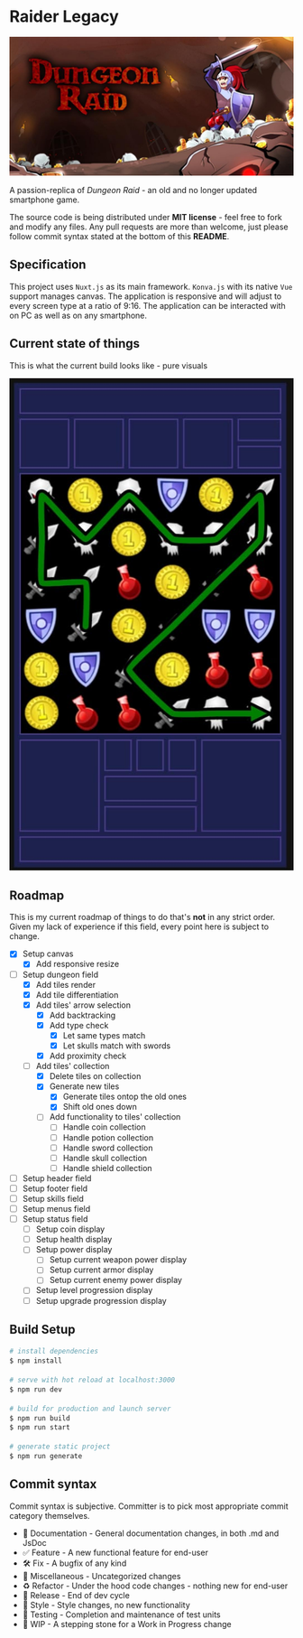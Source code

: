# Raider Legacy

![header-banner](https://raw.githubusercontent.com/SugarF0x/raider/master/git/header-banner.jpg)

A passion-replica of _Dungeon Raid_ - an old and no longer updated smartphone game.

The source code is being distributed under **MIT license** - feel free to fork and modify any files.
Any pull requests are more than welcome, just please follow commit syntax stated at the bottom of this **README**.

## Specification

This project uses `Nuxt.js` as its main framework. `Konva.js` with its native `Vue` support manages canvas.
The application is responsive and will adjust to every screen type at a ratio of 9:16.
The application can be interacted with on PC as well as on any smartphone.

## Current state of things

This is what the current build looks like - pure visuals

![sample](https://raw.githubusercontent.com/SugarF0x/raider/master/git/sample.jpg)

## Roadmap

This is my current roadmap of things to do that's **not** in any strict order.
Given my lack of experience if this field, every point here is subject to change.

- [X] Setup canvas
    - [X] Add responsive resize
- [ ] Setup dungeon field
    - [X] Add tiles render
    - [X] Add tile differentiation
    - [X] Add tiles' arrow selection
        - [X] Add backtracking
        - [X] Add type check
            - [X] Let same types match
            - [X] Let skulls match with swords
        - [X] Add proximity check
    - [ ] Add tiles' collection
        - [X] Delete tiles on collection
        - [X] Generate new tiles
            - [X] Generate tiles ontop the old ones
            - [X] Shift old ones down
        - [ ] Add functionality to tiles' collection
            - [ ] Handle coin collection
            - [ ] Handle potion collection
            - [ ] Handle sword collection
            - [ ] Handle skull collection
            - [ ] Handle shield collection
- [ ] Setup header field
- [ ] Setup footer field
- [ ] Setup skills field
- [ ] Setup menus field
- [ ] Setup status field
    - [ ] Setup coin display
    - [ ] Setup health display
    - [ ] Setup power display
        - [ ] Setup current weapon power display
        - [ ] Setup current armor display
        - [ ] Setup current enemy power display
    - [ ] Setup level progression display
    - [ ] Setup upgrade progression display

## Build Setup

```bash
# install dependencies
$ npm install

# serve with hot reload at localhost:3000
$ npm run dev

# build for production and launch server
$ npm run build
$ npm run start

# generate static project
$ npm run generate
```

## Commit syntax 

Commit syntax is subjective. Committer is to pick most appropriate commit category themselves.

* :blue_book: Documentation - General documentation changes, in both .md and JsDoc
* :white_check_mark: Feature       - A new functional feature for end-user
* :hammer_and_wrench: Fix           - A bugfix of any kind
* :corn: Miscellaneous - Uncategorized changes
* :recycle: Refactor      - Under the hood code changes - nothing new for end-user
* :milky_way: Release       - End of dev cycle
* :art: Style         - Style changes, no new functionality
* :pill: Testing       - Completion and maintenance of test units
* :construction: WIP           - A stepping stone for a Work in Progress change

